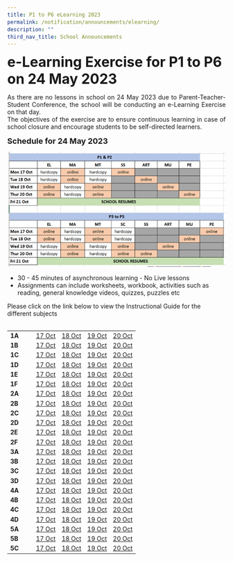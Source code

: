 ```yaml
---
title: P1 to P6 eLearning 2023
permalink: /notification/announcements/elearning/
description: ""
third_nav_title: School Announcements
---
```

<b><font size="6">e-Learning Exercise for P1 to P6 on 24 May 2023</font></b>

<div style="text-align:justify;">As there are no lessons in school on 24 May 2023 due to Parent-Teacher-Student Conference, the school will be conducting an e-Learning Exercise on that day.<br>
The objectives of the exercise are to ensure continuous learning in case of school closure and encourage students to be self-directed learners.</div>

<b><font size="4">Schedule for 24 May 2023</font></b>

![](/images/Announcement/2022%2010%2005%20elearning.jpg)

<ul>
<li>30 - 45 minutes of asynchronous learning - No Live lessons</li>
<li>Assignments can include worksheets, workbook, activities such as reading, general knowledge videos, quizzes, puzzles etc</li>
</ul>
Please click on the link below to view the Instructional Guide for the different subjects<br><br>

<table style="width: 100%;"><tbody><tr>
<td style="width: 20%;"><b>1A</b></td>
<td style="width: 20%;"><a href="https://docs.google.com/spreadsheets/d/e/2PACX-1vR5gk9AjLN3cg-jvgZav_7ewf9lEkX5wj5TcHGNqaBJnluc1025h-j9yzRTgf3cxzBxaSS6Nu9cWjRE/pubhtml?gid=1097046089&amp;single=true" target="_blank">17 Oct</a></td>
<td style="width: 20%;"><a href="https://docs.google.com/spreadsheets/d/e/2PACX-1vR5gk9AjLN3cg-jvgZav_7ewf9lEkX5wj5TcHGNqaBJnluc1025h-j9yzRTgf3cxzBxaSS6Nu9cWjRE/pubhtml?gid=633891222&amp;single=true" target="_blank">18 Oct</a></td>
<td style="width: 20%;"><a href="https://docs.google.com/spreadsheets/d/e/2PACX-1vR5gk9AjLN3cg-jvgZav_7ewf9lEkX5wj5TcHGNqaBJnluc1025h-j9yzRTgf3cxzBxaSS6Nu9cWjRE/pubhtml?gid=1367435994&amp;single=true" target="_blank">19 Oct</a></td>
<td style="width: 20%;"><a href="https://docs.google.com/spreadsheets/d/e/2PACX-1vR5gk9AjLN3cg-jvgZav_7ewf9lEkX5wj5TcHGNqaBJnluc1025h-j9yzRTgf3cxzBxaSS6Nu9cWjRE/pubhtml?gid=1401100311&amp;single=true" target="_blank">20 Oct</a></td>
</tr><tr>
<td><b>1B</b></td>
<td><a href="https://docs.google.com/spreadsheets/d/e/2PACX-1vRv_kQhREp5N3X0vPXKunUka1UevOPnJbM3mSzITbHE9x_hYnGyN108fmpKB-R28uTm9slNTBci4yp6/pubhtml?gid=891865468&amp;single=true" target="_blank">17 Oct</a></td>
<td><a href="https://docs.google.com/spreadsheets/d/e/2PACX-1vRv_kQhREp5N3X0vPXKunUka1UevOPnJbM3mSzITbHE9x_hYnGyN108fmpKB-R28uTm9slNTBci4yp6/pubhtml?gid=74716833&amp;single=true" target="_blank">18 Oct</a></td>
<td><a href="https://docs.google.com/spreadsheets/d/e/2PACX-1vRv_kQhREp5N3X0vPXKunUka1UevOPnJbM3mSzITbHE9x_hYnGyN108fmpKB-R28uTm9slNTBci4yp6/pubhtml?gid=538302091&amp;single=true" target="_blank">19 Oct</a></td>
<td><a href="https://docs.google.com/spreadsheets/d/e/2PACX-1vRv_kQhREp5N3X0vPXKunUka1UevOPnJbM3mSzITbHE9x_hYnGyN108fmpKB-R28uTm9slNTBci4yp6/pubhtml?gid=911160352&amp;single=true" target="_blank">20 Oct</a></td>
</tr><tr>
<td><b>1C</b></td>
<td><a href="https://docs.google.com/spreadsheets/d/e/2PACX-1vT9MWpahSb8d6q2BfLHIHMNUtkldpKxn8-G-LGCsozdK7DxszLQ2Nasy4d4hZyqepEZV-8532bjJ8eb/pubhtml?gid=942067161&amp;single=true" target="_blank">17 Oct</a>
</td><td><a href="https://docs.google.com/spreadsheets/d/e/2PACX-1vT9MWpahSb8d6q2BfLHIHMNUtkldpKxn8-G-LGCsozdK7DxszLQ2Nasy4d4hZyqepEZV-8532bjJ8eb/pubhtml?gid=1165617130&amp;single=true" target="_blank">18 Oct</a>
</td><td><a href="https://docs.google.com/spreadsheets/d/e/2PACX-1vT9MWpahSb8d6q2BfLHIHMNUtkldpKxn8-G-LGCsozdK7DxszLQ2Nasy4d4hZyqepEZV-8532bjJ8eb/pubhtml?gid=1709254850&amp;single=true" target="_blank">19 Oct</a>
</td><td><a href="https://docs.google.com/spreadsheets/d/e/2PACX-1vT9MWpahSb8d6q2BfLHIHMNUtkldpKxn8-G-LGCsozdK7DxszLQ2Nasy4d4hZyqepEZV-8532bjJ8eb/pubhtml?gid=976297377&amp;single=true" target="_blank">20 Oct</a></td>
</tr><tr>
<td><b>1D</b></td>
<td><a href="https://docs.google.com/spreadsheets/d/e/2PACX-1vRRDzhsnGxJbNm7ntQ50prCLF0HYakR_OdZd7XDxAV7wgpKt6ljkNs9fl30DySX6hamulTbyG9m8Tep/pubhtml?gid=1803012700&amp;single=true" target="_blank">17 Oct</a></td>
<td><a href="https://docs.google.com/spreadsheets/d/e/2PACX-1vRRDzhsnGxJbNm7ntQ50prCLF0HYakR_OdZd7XDxAV7wgpKt6ljkNs9fl30DySX6hamulTbyG9m8Tep/pubhtml?gid=1672985126&amp;single=true" target="_blank">18 Oct</a></td>
<td><a href="https://docs.google.com/spreadsheets/d/e/2PACX-1vRRDzhsnGxJbNm7ntQ50prCLF0HYakR_OdZd7XDxAV7wgpKt6ljkNs9fl30DySX6hamulTbyG9m8Tep/pubhtml?gid=799435630&amp;single=true" target="_blank">19 Oct</a></td>
<td><a href="https://docs.google.com/spreadsheets/d/e/2PACX-1vRRDzhsnGxJbNm7ntQ50prCLF0HYakR_OdZd7XDxAV7wgpKt6ljkNs9fl30DySX6hamulTbyG9m8Tep/pubhtml?gid=1081912582&amp;single=true" target="_blank">20 Oct</a></td>
</tr><tr>
<td><b>1E</b></td>
<td><a href="https://docs.google.com/spreadsheets/d/e/2PACX-1vSde2ycsdZ85CCC-xFQAKSmsMIutF3KRtj-1MfR6pDbDcggGrUV3K2gG5R-70sijzWD8eSB0w6KuTvO/pubhtml?gid=1639989053&amp;single=true" target="_blank">17 Oct</a></td>
<td><a href="https://docs.google.com/spreadsheets/d/e/2PACX-1vSde2ycsdZ85CCC-xFQAKSmsMIutF3KRtj-1MfR6pDbDcggGrUV3K2gG5R-70sijzWD8eSB0w6KuTvO/pubhtml?gid=1835227780&amp;single=true" target="_blank">18 Oct</a></td>
<td><a href="https://docs.google.com/spreadsheets/d/e/2PACX-1vSde2ycsdZ85CCC-xFQAKSmsMIutF3KRtj-1MfR6pDbDcggGrUV3K2gG5R-70sijzWD8eSB0w6KuTvO/pubhtml?gid=1427123347&amp;single=true" target="_blank">19 Oct</a></td>
<td><a href="https://docs.google.com/spreadsheets/d/e/2PACX-1vSde2ycsdZ85CCC-xFQAKSmsMIutF3KRtj-1MfR6pDbDcggGrUV3K2gG5R-70sijzWD8eSB0w6KuTvO/pubhtml?gid=1529962463&amp;single=true" target="_blank">20 Oct</a></td>
</tr><tr>
<td><b>1F</b></td>
<td><a href="https://docs.google.com/spreadsheets/d/e/2PACX-1vTm3o22SAOTevG26WFgkzlbFETbRYCWJPTV5n8GpbCT8vOJVi50cs2MNuXX8cqT6YLJndXjz_x3TZ-N/pubhtml?gid=980293910&amp;single=true" target="_blank">17 Oct</a></td>
<td><a href="https://docs.google.com/spreadsheets/d/e/2PACX-1vTm3o22SAOTevG26WFgkzlbFETbRYCWJPTV5n8GpbCT8vOJVi50cs2MNuXX8cqT6YLJndXjz_x3TZ-N/pubhtml?gid=325058775&amp;single=true" target="_blank">18 Oct</a></td>
<td><a href="https://docs.google.com/spreadsheets/d/e/2PACX-1vTm3o22SAOTevG26WFgkzlbFETbRYCWJPTV5n8GpbCT8vOJVi50cs2MNuXX8cqT6YLJndXjz_x3TZ-N/pubhtml?gid=600408158&amp;single=true" target="_blank">19 Oct</a></td>
<td><a href="https://docs.google.com/spreadsheets/d/e/2PACX-1vTm3o22SAOTevG26WFgkzlbFETbRYCWJPTV5n8GpbCT8vOJVi50cs2MNuXX8cqT6YLJndXjz_x3TZ-N/pubhtml?gid=531034062&amp;single=true" target="_blank">20 Oct</a></td>
</tr><tr>
<td><b>2A</b></td>
<td><a href="https://docs.google.com/spreadsheets/d/e/2PACX-1vT0hJyAW-yiINM_VOpr79qhzGDYF5Jl1t-UDZ8wCv31RUVltyJAFEjULcNoThB_BAXsLHFxuRXOcVWU/pubhtml?gid=2074342579&amp;single=true" target="_blank">17 Oct</a></td>
	<td><a href="https://docs.google.com/spreadsheets/d/e/2PACX-1vT0hJyAW-yiINM_VOpr79qhzGDYF5Jl1t-UDZ8wCv31RUVltyJAFEjULcNoThB_BAXsLHFxuRXOcVWU/pubhtml?gid=938832276&amp;single=true" target="_blank">18 Oct</a></td>
<td><a href="https://docs.google.com/spreadsheets/d/e/2PACX-1vT0hJyAW-yiINM_VOpr79qhzGDYF5Jl1t-UDZ8wCv31RUVltyJAFEjULcNoThB_BAXsLHFxuRXOcVWU/pubhtml?gid=1946805963&amp;single=true" target="_blank">19 Oct</a></td>
<td><a href="https://docs.google.com/spreadsheets/d/e/2PACX-1vT0hJyAW-yiINM_VOpr79qhzGDYF5Jl1t-UDZ8wCv31RUVltyJAFEjULcNoThB_BAXsLHFxuRXOcVWU/pubhtml?gid=1092877827&amp;single=true" target="_blank">20 Oct</a></td>
</tr><tr>
<td><b>2B</b></td>
<td><a href="https://docs.google.com/spreadsheets/d/e/2PACX-1vQryUI21PLw-CWpP-StMYBfNXpDNFdsVDHGOz9DrhTF21TqoXBEFfypis0IbBXnkHocyvq8UC-wWI7H/pubhtml?gid=1146240156&amp;single=true" target="_blank">17 Oct</a>
</td>
<td><a href="https://docs.google.com/spreadsheets/d/e/2PACX-1vQryUI21PLw-CWpP-StMYBfNXpDNFdsVDHGOz9DrhTF21TqoXBEFfypis0IbBXnkHocyvq8UC-wWI7H/pubhtml?gid=1094990599&amp;single=true" target="_blank">18 Oct</a>
</td>
<td><a href="https://docs.google.com/spreadsheets/d/e/2PACX-1vQryUI21PLw-CWpP-StMYBfNXpDNFdsVDHGOz9DrhTF21TqoXBEFfypis0IbBXnkHocyvq8UC-wWI7H/pubhtml?gid=1150908801&amp;single=true" target="_blank">19 Oct</a>
</td>
<td><a href="https://docs.google.com/spreadsheets/d/e/2PACX-1vQryUI21PLw-CWpP-StMYBfNXpDNFdsVDHGOz9DrhTF21TqoXBEFfypis0IbBXnkHocyvq8UC-wWI7H/pubhtml?gid=1119433129&amp;single=true" target="_blank">20 Oct</a>
</td>
</tr><tr>
<td><b>2C</b></td>
<td><a href="https://docs.google.com/spreadsheets/d/e/2PACX-1vReHEaHYKFLiZ84v6mcYCRGV-FqatlY87TCEuqMDwC6UjCKpW1OIEzp97xLO6sChu6hJJss3QWESiFN/pubhtml?gid=1215288483&amp;single=true" target="_blank">17 Oct</a></td>
<td><a href="https://docs.google.com/spreadsheets/d/e/2PACX-1vReHEaHYKFLiZ84v6mcYCRGV-FqatlY87TCEuqMDwC6UjCKpW1OIEzp97xLO6sChu6hJJss3QWESiFN/pubhtml?gid=397443386&amp;single=true" target="_blank">18 Oct</a></td>
<td><a href="https://docs.google.com/spreadsheets/d/e/2PACX-1vReHEaHYKFLiZ84v6mcYCRGV-FqatlY87TCEuqMDwC6UjCKpW1OIEzp97xLO6sChu6hJJss3QWESiFN/pubhtml?gid=391730941&amp;single=true" target="_blank">19 Oct</a></td>
<td><a href="https://docs.google.com/spreadsheets/d/e/2PACX-1vReHEaHYKFLiZ84v6mcYCRGV-FqatlY87TCEuqMDwC6UjCKpW1OIEzp97xLO6sChu6hJJss3QWESiFN/pubhtml?gid=2145876807&amp;single=true" target="_blank">20 Oct</a></td></tr><tr>
<td><b>2D</b></td>
<td><a href="https://docs.google.com/spreadsheets/d/e/2PACX-1vSy9BHjIubA6dtaG3cXFPKpjI8vuMih1CynWXfKe1slOMs8Bsy9i0UfwRh4nQ64oAH_sAdlUO3qWP48/pubhtml?gid=1250990961&amp;single=true" target="_blank">17 Oct</a></td>
<td><a href="https://docs.google.com/spreadsheets/d/e/2PACX-1vSy9BHjIubA6dtaG3cXFPKpjI8vuMih1CynWXfKe1slOMs8Bsy9i0UfwRh4nQ64oAH_sAdlUO3qWP48/pubhtml?gid=1067921888&amp;single=true" target="_blank">18 Oct</a></td>
<td><a href="https://docs.google.com/spreadsheets/d/e/2PACX-1vSy9BHjIubA6dtaG3cXFPKpjI8vuMih1CynWXfKe1slOMs8Bsy9i0UfwRh4nQ64oAH_sAdlUO3qWP48/pubhtml?gid=60885903&amp;single=true" target="_blank">19 Oct</a></td>
<td><a href="https://docs.google.com/spreadsheets/d/e/2PACX-1vSy9BHjIubA6dtaG3cXFPKpjI8vuMih1CynWXfKe1slOMs8Bsy9i0UfwRh4nQ64oAH_sAdlUO3qWP48/pubhtml?gid=1998259360&amp;single=true" target="_blank">20 Oct</a></td>
</tr><tr>
<td><b>2E</b></td>
<td><a href="https://docs.google.com/spreadsheets/d/e/2PACX-1vQJeW8SSu_Gr6euxe8Kv744jStO8sEbxoaJxe3bvTkVRohLk-kC5ErVBh5MxKE1X0P0nCsaHqxX-p-s/pubhtml?gid=1567622525&amp;single=true" target="_blank">17 Oct</a></td>
<td><a href="https://docs.google.com/spreadsheets/d/e/2PACX-1vQJeW8SSu_Gr6euxe8Kv744jStO8sEbxoaJxe3bvTkVRohLk-kC5ErVBh5MxKE1X0P0nCsaHqxX-p-s/pubhtml?gid=1225858716&amp;single=true" target="_blank">18 Oct</a></td>
<td><a href="https://docs.google.com/spreadsheets/d/e/2PACX-1vQJeW8SSu_Gr6euxe8Kv744jStO8sEbxoaJxe3bvTkVRohLk-kC5ErVBh5MxKE1X0P0nCsaHqxX-p-s/pubhtml?gid=2058929288&amp;single=true" target="_blank">19 Oct</a></td>
<td><a href="https://docs.google.com/spreadsheets/d/e/2PACX-1vQJeW8SSu_Gr6euxe8Kv744jStO8sEbxoaJxe3bvTkVRohLk-kC5ErVBh5MxKE1X0P0nCsaHqxX-p-s/pubhtml?gid=971637418&amp;single=true" target="_blank">20 Oct</a></td>
</tr><tr>
<td><b>2F</b></td>
<td><a href="https://docs.google.com/spreadsheets/d/e/2PACX-1vSA1UYACaw2n2BxtriQLiLZ-R-Pn-e3wmn_V4HrjV-2CNLQJNB7ZUeD84HKrxHpbEfAvqHW_KOZ-2K9/pubhtml?gid=678694514&amp;single=true" target="_blank">17 Oct</a></td>
<td><a href="https://docs.google.com/spreadsheets/d/e/2PACX-1vSA1UYACaw2n2BxtriQLiLZ-R-Pn-e3wmn_V4HrjV-2CNLQJNB7ZUeD84HKrxHpbEfAvqHW_KOZ-2K9/pubhtml?gid=1835678346&amp;single=true" target="_blank">18 Oct</a></td>
<td><a href="https://docs.google.com/spreadsheets/d/e/2PACX-1vSA1UYACaw2n2BxtriQLiLZ-R-Pn-e3wmn_V4HrjV-2CNLQJNB7ZUeD84HKrxHpbEfAvqHW_KOZ-2K9/pubhtml?gid=347976374&amp;single=true" target="_blank">19 Oct</a></td>
<td><a href="https://docs.google.com/spreadsheets/d/e/2PACX-1vSA1UYACaw2n2BxtriQLiLZ-R-Pn-e3wmn_V4HrjV-2CNLQJNB7ZUeD84HKrxHpbEfAvqHW_KOZ-2K9/pubhtml?gid=514679614&amp;single=true" target="_blank">20 Oct</a></td>
</tr><tr>
<td><b>3A</b></td>
<td><a href="https://docs.google.com/spreadsheets/d/e/2PACX-1vTkLpBGvyQ492aQLVsR5HhmVboRY9YBlRf9nVfapS0yYdJimlLqdgdy2S4DIJzPdRpGZ0TaKkgRP7Te/pubhtml?gid=303291275&amp;single=true" target="_blank">17 Oct</a></td>
<td><a href="https://docs.google.com/spreadsheets/d/e/2PACX-1vTkLpBGvyQ492aQLVsR5HhmVboRY9YBlRf9nVfapS0yYdJimlLqdgdy2S4DIJzPdRpGZ0TaKkgRP7Te/pubhtml?gid=297038053&amp;single=true" target="_blank">18 Oct</a></td>
<td><a href="https://docs.google.com/spreadsheets/d/e/2PACX-1vTkLpBGvyQ492aQLVsR5HhmVboRY9YBlRf9nVfapS0yYdJimlLqdgdy2S4DIJzPdRpGZ0TaKkgRP7Te/pubhtml?gid=973437954&amp;single=true" target="_blank">19 Oct</a></td>
<td><a href="https://docs.google.com/spreadsheets/d/e/2PACX-1vTkLpBGvyQ492aQLVsR5HhmVboRY9YBlRf9nVfapS0yYdJimlLqdgdy2S4DIJzPdRpGZ0TaKkgRP7Te/pubhtml?gid=887915669&amp;single=true" target="_blank">20 Oct</a></td>
</tr><tr>
<td><b>3B</b></td>
<td><a href="https://docs.google.com/spreadsheets/d/e/2PACX-1vQNwVzdaJJ5ZA5fWsQ9sufp8Cu_9hOX-94UDz2bN_xLBg0Baz7PmdrR8uxJwHozBy5Z2ipaFxrxyIS6/pubhtml?gid=1263726608&amp;single=true" target="_blank">17 Oct</a></td>
<td><a href="https://docs.google.com/spreadsheets/d/e/2PACX-1vQNwVzdaJJ5ZA5fWsQ9sufp8Cu_9hOX-94UDz2bN_xLBg0Baz7PmdrR8uxJwHozBy5Z2ipaFxrxyIS6/pubhtml?gid=1613799505&amp;single=true" target="_blank">18 Oct</a></td>
<td><a href="https://docs.google.com/spreadsheets/d/e/2PACX-1vQNwVzdaJJ5ZA5fWsQ9sufp8Cu_9hOX-94UDz2bN_xLBg0Baz7PmdrR8uxJwHozBy5Z2ipaFxrxyIS6/pubhtml?gid=2038880647&amp;single=true" target="_blank">19 Oct</a></td>
<td><a href="https://docs.google.com/spreadsheets/d/e/2PACX-1vQNwVzdaJJ5ZA5fWsQ9sufp8Cu_9hOX-94UDz2bN_xLBg0Baz7PmdrR8uxJwHozBy5Z2ipaFxrxyIS6/pubhtml?gid=467389337&amp;single=true" target="_blank">20 Oct</a></td>
</tr>
<tr>
<td><b>3C</b></td>
<td><a href="https://docs.google.com/spreadsheets/d/e/2PACX-1vSDl4uQ8ywVRGw1uUdZx17cFhb_8sMT284Qfs0yWbyo6sDUZ-7ix063pSgBZPPWPiLl-lo2lJkfS5YY/pubhtml?gid=741346545&amp;single=true" target="_blank">17 Oct</a></td>
<td><a href="https://docs.google.com/spreadsheets/d/e/2PACX-1vSDl4uQ8ywVRGw1uUdZx17cFhb_8sMT284Qfs0yWbyo6sDUZ-7ix063pSgBZPPWPiLl-lo2lJkfS5YY/pubhtml?gid=1499775464&amp;single=true" target="_blank">18 Oct</a></td>
<td><a href="https://docs.google.com/spreadsheets/d/e/2PACX-1vSDl4uQ8ywVRGw1uUdZx17cFhb_8sMT284Qfs0yWbyo6sDUZ-7ix063pSgBZPPWPiLl-lo2lJkfS5YY/pubhtml?gid=230343728&amp;single=true" target="_blank">19 Oct</a></td>
<td><a href="https://docs.google.com/spreadsheets/d/e/2PACX-1vSDl4uQ8ywVRGw1uUdZx17cFhb_8sMT284Qfs0yWbyo6sDUZ-7ix063pSgBZPPWPiLl-lo2lJkfS5YY/pubhtml?gid=1891921990&amp;single=true" target="_blank">20 Oct</a></td>
</tr>
<tr>
<td><b>3D</b></td>
<td><a href="https://docs.google.com/spreadsheets/d/e/2PACX-1vQOlBLO2jSoPGNXeYbHWSdY5IxpXhCWPFFRgqpz0yvJbG9kqllMfMMBHflfgffzBTNZHJyVOV6YfTkX/pubhtml?gid=1857138132&amp;single=true" target="_blank">17 Oct</a></td>
<td><a href="https://docs.google.com/spreadsheets/d/e/2PACX-1vQOlBLO2jSoPGNXeYbHWSdY5IxpXhCWPFFRgqpz0yvJbG9kqllMfMMBHflfgffzBTNZHJyVOV6YfTkX/pubhtml?gid=860533262&amp;single=true" target="_blank">18 Oct</a></td>
<td><a href="https://docs.google.com/spreadsheets/d/e/2PACX-1vQOlBLO2jSoPGNXeYbHWSdY5IxpXhCWPFFRgqpz0yvJbG9kqllMfMMBHflfgffzBTNZHJyVOV6YfTkX/pubhtml?gid=2875967&amp;single=true" target="_blank">19 Oct</a></td>
<td><a href="https://docs.google.com/spreadsheets/d/e/2PACX-1vQOlBLO2jSoPGNXeYbHWSdY5IxpXhCWPFFRgqpz0yvJbG9kqllMfMMBHflfgffzBTNZHJyVOV6YfTkX/pubhtml?gid=1827923994&amp;single=true" target="_blank">20 Oct</a></td>
</tr>
<tr>
<td><b>4A</b></td>
<td><a href="https://docs.google.com/spreadsheets/d/e/2PACX-1vQsk_eqzCAbulQ-TawXGhEd7UVACG-vneKDEmncRXBgnI7J1FTi9A-KIZCWtslDQobr7VEXzwb_6ZEo/pubhtml?gid=46077897&amp;single=true" target="_blank">17 Oct</a></td>
<td><a href="https://docs.google.com/spreadsheets/d/e/2PACX-1vQsk_eqzCAbulQ-TawXGhEd7UVACG-vneKDEmncRXBgnI7J1FTi9A-KIZCWtslDQobr7VEXzwb_6ZEo/pubhtml?gid=746039242&amp;single=true" target="_blank">18 Oct</a></td>
<td><a href="https://docs.google.com/spreadsheets/d/e/2PACX-1vQsk_eqzCAbulQ-TawXGhEd7UVACG-vneKDEmncRXBgnI7J1FTi9A-KIZCWtslDQobr7VEXzwb_6ZEo/pubhtml?gid=1142283410&amp;single=true" target="_blank">19 Oct</a></td>
<td><a href="https://docs.google.com/spreadsheets/d/e/2PACX-1vQsk_eqzCAbulQ-TawXGhEd7UVACG-vneKDEmncRXBgnI7J1FTi9A-KIZCWtslDQobr7VEXzwb_6ZEo/pubhtml?gid=1078564033&amp;single=true" target="_blank">20 Oct</a></td>
</tr>
<tr>
<td><b>4B</b></td>
<td><a href="https://docs.google.com/spreadsheets/d/e/2PACX-1vQ7k7O8e-eJNHNSEF41qkN4VES6DmXoBbuUeImvq6feyIrR_RZrkn6aklH6ChWpXYChpLqILwN2Muo_/pubhtml?gid=1544514021&amp;single=true" target="_blank">17 Oct</a></td>
<td><a href="https://docs.google.com/spreadsheets/d/e/2PACX-1vQ7k7O8e-eJNHNSEF41qkN4VES6DmXoBbuUeImvq6feyIrR_RZrkn6aklH6ChWpXYChpLqILwN2Muo_/pubhtml?gid=1658832422&amp;single=true" target="_blank">18 Oct</a></td>
<td><a href="https://docs.google.com/spreadsheets/d/e/2PACX-1vQ7k7O8e-eJNHNSEF41qkN4VES6DmXoBbuUeImvq6feyIrR_RZrkn6aklH6ChWpXYChpLqILwN2Muo_/pubhtml?gid=1104755460&amp;single=true" target="_blank">19 Oct</a></td>
<td><a href="https://docs.google.com/spreadsheets/d/e/2PACX-1vQ7k7O8e-eJNHNSEF41qkN4VES6DmXoBbuUeImvq6feyIrR_RZrkn6aklH6ChWpXYChpLqILwN2Muo_/pubhtml?gid=867494182&amp;single=true" target="_blank">20 Oct</a>
</td></tr>
<tr>
<td><b>4C</b></td>
<td><a href="https://docs.google.com/spreadsheets/d/e/2PACX-1vThI5RQSzXgcjt_BUR56OrHHnIepCNRfjspuRhkuV572gaMitqt1ZoZT8Wqvj9RQiugofO960DYv2tb/pubhtml?gid=1963879921&amp;single=true" target="_blank">17 Oct</a></td>
<td><a href="https://docs.google.com/spreadsheets/d/e/2PACX-1vThI5RQSzXgcjt_BUR56OrHHnIepCNRfjspuRhkuV572gaMitqt1ZoZT8Wqvj9RQiugofO960DYv2tb/pubhtml?gid=458993235&amp;single=true" target="_blank">18 Oct</a></td>
<td><a href="https://docs.google.com/spreadsheets/d/e/2PACX-1vThI5RQSzXgcjt_BUR56OrHHnIepCNRfjspuRhkuV572gaMitqt1ZoZT8Wqvj9RQiugofO960DYv2tb/pubhtml?gid=1473214782&amp;single=true" target="_blank">19 Oct</a></td>
<td><a href="https://docs.google.com/spreadsheets/d/e/2PACX-1vThI5RQSzXgcjt_BUR56OrHHnIepCNRfjspuRhkuV572gaMitqt1ZoZT8Wqvj9RQiugofO960DYv2tb/pubhtml?gid=989550378&amp;single=true" target="_blank">20 Oct</a></td>
</tr>
<tr>
<td><b>4D</b></td>
<td><a href="https://docs.google.com/spreadsheets/d/e/2PACX-1vRcp6vcG3nCZvl_dDPMCLQyL9a5JI4f8dOZEUBsqP6EueTHrmRJr8rkSRBSXeXU2MEiHn1-1rGUB0hO/pubhtml?gid=1808707215&amp;single=true" target="_blank">17 Oct</a></td>
<td><a href="https://docs.google.com/spreadsheets/d/e/2PACX-1vRcp6vcG3nCZvl_dDPMCLQyL9a5JI4f8dOZEUBsqP6EueTHrmRJr8rkSRBSXeXU2MEiHn1-1rGUB0hO/pubhtml?gid=1058259389&amp;single=true" target="_blank">18 Oct</a></td>
<td><a href="https://docs.google.com/spreadsheets/d/e/2PACX-1vRcp6vcG3nCZvl_dDPMCLQyL9a5JI4f8dOZEUBsqP6EueTHrmRJr8rkSRBSXeXU2MEiHn1-1rGUB0hO/pubhtml?gid=1116316006&amp;single=true" target="_blank">19 Oct</a></td>
<td><a href="https://docs.google.com/spreadsheets/d/e/2PACX-1vRcp6vcG3nCZvl_dDPMCLQyL9a5JI4f8dOZEUBsqP6EueTHrmRJr8rkSRBSXeXU2MEiHn1-1rGUB0hO/pubhtml?gid=472194045&amp;single=true" target="_blank">20 Oct</a></td>
</tr>
<tr>
<td><b>5A</b></td>
<td><a href="https://docs.google.com/spreadsheets/d/e/2PACX-1vRL7r_J0iZoXkYetb5SIGBfRm7FGRjjBapIBqJhmcZ7wfDhgYDMzL3HNwdRbxc_-J642NJMiQNv0zK9/pubhtml?gid=1470350364&amp;single=true" target="_blank">17 Oct</a></td>
<td><a href="https://docs.google.com/spreadsheets/d/e/2PACX-1vRL7r_J0iZoXkYetb5SIGBfRm7FGRjjBapIBqJhmcZ7wfDhgYDMzL3HNwdRbxc_-J642NJMiQNv0zK9/pubhtml?gid=602330898&amp;single=true" target="_blank">18 Oct</a></td>
<td><a href="https://docs.google.com/spreadsheets/d/e/2PACX-1vRL7r_J0iZoXkYetb5SIGBfRm7FGRjjBapIBqJhmcZ7wfDhgYDMzL3HNwdRbxc_-J642NJMiQNv0zK9/pubhtml?gid=2080841980&amp;single=true" target="_blank">19 Oct</a></td>
<td><a href="https://docs.google.com/spreadsheets/d/e/2PACX-1vRL7r_J0iZoXkYetb5SIGBfRm7FGRjjBapIBqJhmcZ7wfDhgYDMzL3HNwdRbxc_-J642NJMiQNv0zK9/pubhtml?gid=282843800&amp;single=true" target="_blank">20 Oct</a></td>
</tr>
<tr>
<td><b>5B</b></td>
<td><a href="https://docs.google.com/spreadsheets/d/e/2PACX-1vSQY1J6Gzv6ZIki1jQ8g2u3iFGnnk6B2Pd7Gqiqro6wXljXQY7ps5qqb2VIIAKUI8pUA7RqsgUCe-mg/pubhtml?gid=2065364001&amp;single=true" target="_blank">17 Oct</a></td>
<td><a href="https://docs.google.com/spreadsheets/d/e/2PACX-1vSQY1J6Gzv6ZIki1jQ8g2u3iFGnnk6B2Pd7Gqiqro6wXljXQY7ps5qqb2VIIAKUI8pUA7RqsgUCe-mg/pubhtml?gid=1613069823&amp;single=true" target="_blank">18 Oct</a></td>
<td><a href="https://docs.google.com/spreadsheets/d/e/2PACX-1vSQY1J6Gzv6ZIki1jQ8g2u3iFGnnk6B2Pd7Gqiqro6wXljXQY7ps5qqb2VIIAKUI8pUA7RqsgUCe-mg/pubhtml?gid=363434770&amp;single=true" target="_blank">19 Oct</a></td>
<td><a href="https://docs.google.com/spreadsheets/d/e/2PACX-1vSQY1J6Gzv6ZIki1jQ8g2u3iFGnnk6B2Pd7Gqiqro6wXljXQY7ps5qqb2VIIAKUI8pUA7RqsgUCe-mg/pubhtml?gid=1104696021&amp;single=true" target="_blank">20 Oct</a></td>
</tr>
<tr>
<td><b>5C</b></td>
<td><a href="https://docs.google.com/spreadsheets/d/e/2PACX-1vTttmBOc5uEMBTSkpu_EfcvMsjngWcOwYOM_7GgA1cQs95OfB6ow8MFHVw4qPcmMmZDfG7wMeAhs3vd/pubhtml?gid=1957985668&amp;single=true" target="_blank">17 Oct</a></td>
<td><a href="https://docs.google.com/spreadsheets/d/e/2PACX-1vTttmBOc5uEMBTSkpu_EfcvMsjngWcOwYOM_7GgA1cQs95OfB6ow8MFHVw4qPcmMmZDfG7wMeAhs3vd/pubhtml?gid=218587213&amp;single=true" target="_blank">18 Oct</a></td>
<td><a href="https://docs.google.com/spreadsheets/d/e/2PACX-1vTttmBOc5uEMBTSkpu_EfcvMsjngWcOwYOM_7GgA1cQs95OfB6ow8MFHVw4qPcmMmZDfG7wMeAhs3vd/pubhtml?gid=1097311923&amp;single=true" target="_blank">19 Oct</a></td>
<td><a href="https://docs.google.com/spreadsheets/d/e/2PACX-1vTttmBOc5uEMBTSkpu_EfcvMsjngWcOwYOM_7GgA1cQs95OfB6ow8MFHVw4qPcmMmZDfG7wMeAhs3vd/pubhtml?gid=1859289504&amp;single=true" target="_blank">20 Oct</a></td>
</tr></tbody></table><br>